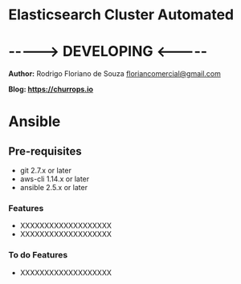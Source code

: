 # Elasticsearch Cluster Automated
# -----> DEVELOPING <-----

<strong>Author:</strong> Rodrigo Floriano de Souza <floriancomercial@gmail.com>

<strong>Blog: https://churrops.io</strong> 

# Ansible

## Pre-requisites

- git 2.7.x or later
- aws-cli 1.14.x or later
- ansible 2.5.x or later

### Features

- XXXXXXXXXXXXXXXXXXX
- XXXXXXXXXXXXXXXXXXX

### To do Features

- XXXXXXXXXXXXXXXXXXX
